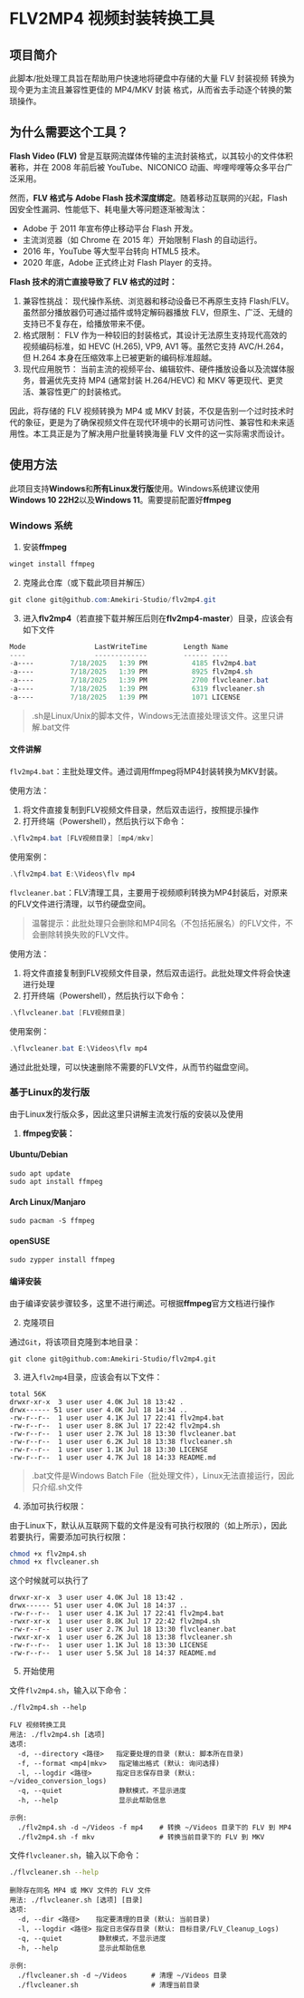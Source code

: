 # FLV2MP4 视频封装转换工具

## 项目简介

此脚本/批处理工具旨在帮助用户快速地将硬盘中存储的大量 FLV 封装视频 转换为现今更为主流且兼容性更佳的 MP4/MKV 封装 格式，从而省去手动逐个转换的繁琐操作。

## 为什么需要这个工具？

**Flash Video (FLV)** 曾是互联网流媒体传输的主流封装格式，以其较小的文件体积著称，并在 2008 年前后被 YouTube、NICONICO 动画、哔哩哔哩等众多平台广泛采用。

然而，**FLV 格式与 Adobe Flash 技术深度绑定**。随着移动互联网的兴起，Flash 因安全性漏洞、性能低下、耗电量大等问题逐渐被淘汰：

- Adobe 于 2011 年宣布停止移动平台 Flash 开发。
- 主流浏览器（如 Chrome 在 2015 年）开始限制 Flash 的自动运行。
- 2016 年，YouTube 等大型平台转向 HTML5 技术。
- 2020 年底，Adobe 正式终止对 Flash Player 的支持。

**Flash 技术的消亡直接导致了 FLV 格式的过时：**

1. 兼容性挑战： 现代操作系统、浏览器和移动设备已不再原生支持 Flash/FLV。虽然部分播放器仍可通过插件或特定解码器播放 FLV，但原生、广泛、无缝的支持已不复存在，给播放带来不便。
2. 格式限制： FLV 作为一种较旧的封装格式，其设计无法原生支持现代高效的视频编码标准，如 HEVC (H.265), VP9, AV1 等。虽然它支持 AVC/H.264，但 H.264 本身在压缩效率上已被更新的编码标准超越。
3. 现代应用脱节： 当前主流的视频平台、编辑软件、硬件播放设备以及流媒体服务，普遍优先支持 MP4 (通常封装 H.264/HEVC) 和 MKV 等更现代、更灵活、兼容性更广的封装格式。

因此，将存储的 FLV 视频转换为 MP4 或 MKV 封装，不仅是告别一个过时技术时代的象征，更是为了确保视频文件在现代环境中的长期可访问性、兼容性和未来适用性。本工具正是为了解决用户批量转换海量 FLV 文件的这一实际需求而设计。

## 使用方法

此项目支持**Windows**和**所有Linux发行版**使用。Windows系统建议使用**Windows 10 22H2**以及**Windows 11**。需要提前配置好**ffmpeg**

### Windows 系统

1. 安装**ffmpeg**

```powershell
winget install ffmpeg
```

2. 克隆此仓库（或下载此项目并解压）

```powershell
git clone git@github.com:Amekiri-Studio/flv2mp4.git
```

3. 进入**flv2mp4**（若直接下载并解压后则在**flv2mp4-master**）目录，应该会有如下文件

```powershell
Mode                 LastWriteTime         Length Name
----                 -------------         ------ ----
-a----         7/18/2025   1:39 PM           4185 flv2mp4.bat
-a----         7/18/2025   1:39 PM           8925 flv2mp4.sh
-a----         7/18/2025   1:39 PM           2700 flvcleaner.bat
-a----         7/18/2025   1:39 PM           6319 flvcleaner.sh
-a----         7/18/2025   1:39 PM           1071 LICENSE
```

> .sh是Linux/Unix的脚本文件，Windows无法直接处理该文件。这里只讲解.bat文件

#### 文件讲解

`flv2mp4.bat`：主批处理文件。通过调用ffmpeg将MP4封装转换为MKV封装。

使用方法：

1. 将文件直接复制到FLV视频文件目录，然后双击运行，按照提示操作
2. 打开终端（Powershell），然后执行以下命令：

```powershell
.\flv2mp4.bat [FLV视频目录] [mp4/mkv]
```

使用案例：

```powershell
.\flv2mp4.bat E:\Videos\flv mp4
```

`flvcleaner.bat`：FLV清理工具，主要用于视频顺利转换为MP4封装后，对原来的FLV文件进行清理，以节约硬盘空间。

> 温馨提示：此批处理只会删除和MP4同名（不包括拓展名）的FLV文件，不会删除转换失败的FLV文件。

使用方法：

1. 将文件直接复制到FLV视频文件目录，然后双击运行。此批处理文件将会快速进行处理
2. 打开终端（Powershell），然后执行以下命令：

```powershell
.\flvcleaner.bat [FLV视频目录]
```

使用案例：

```powershell
.\flvcleaner.bat E:\Videos\flv mp4
```

通过此批处理，可以快速删除不需要的FLV文件，从而节约磁盘空间。

### 基于Linux的发行版

由于Linux发行版众多，因此这里只讲解主流发行版的安装以及使用

1. **ffmpeg安装：**

#### Ubuntu/Debian

```shell
sudo apt update
sudo apt install ffmpeg
```

#### Arch Linux/Manjaro

```shell
sudo pacman -S ffmpeg
```

#### openSUSE

```shell
sudo zypper install ffmpeg
```

#### 编译安装

由于编译安装步骤较多，这里不进行阐述。可根据**ffmpeg**官方文档进行操作

2. 克隆项目

通过``Git``，将该项目克隆到本地目录：

```shell
git clone git@github.com:Amekiri-Studio/flv2mp4.git
```

3. 进入`flv2mp4`目录，应该会有以下文件：

```
total 56K
drwxr-xr-x  3 user user 4.0K Jul 18 13:42 .
drwx------ 51 user user 4.0K Jul 18 14:34 ..
-rw-r--r--  1 user user 4.1K Jul 17 22:41 flv2mp4.bat
-rw-r--r--  1 user user 8.8K Jul 17 22:42 flv2mp4.sh
-rw-r--r--  1 user user 2.7K Jul 18 13:30 flvcleaner.bat
-rw-r--r--  1 user user 6.2K Jul 18 13:38 flvcleaner.sh
-rw-r--r--  1 user user 1.1K Jul 18 13:30 LICENSE
-rw-r--r--  1 user user 4.7K Jul 18 14:33 README.md
```

> .bat文件是Windows Batch File（批处理文件），Linux无法直接运行，因此只介绍.sh文件

4. 添加可执行权限：

由于Linux下，默认从互联网下载的文件是没有可执行权限的（如上所示），因此若要执行，需要添加可执行权限：

```sh
chmod +x flv2mp4.sh
chmod +x flvcleaner.sh
```

这个时候就可以执行了

```
drwxr-xr-x  3 user user 4.0K Jul 18 13:42 .
drwx------ 51 user user 4.0K Jul 18 14:37 ..
-rw-r--r--  1 user user 4.1K Jul 17 22:41 flv2mp4.bat
-rwxr-xr-x  1 user user 8.8K Jul 17 22:42 flv2mp4.sh
-rw-r--r--  1 user user 2.7K Jul 18 13:30 flvcleaner.bat
-rwxr-xr-x  1 user user 6.2K Jul 18 13:38 flvcleaner.sh
-rw-r--r--  1 user user 1.1K Jul 18 13:30 LICENSE
-rw-r--r--  1 user user 5.5K Jul 18 14:37 README.md
```

5. 开始使用

文件`flv2mp4.sh`，输入以下命令：

```shell
./flv2mp4.sh --help
```

```
FLV 视频转换工具
用法: ./flv2mp4.sh [选项]
选项:
  -d, --directory <路径>   指定要处理的目录 (默认: 脚本所在目录)
  -f, --format <mp4|mkv>   指定输出格式 (默认: 询问选择)
  -l, --logdir <路径>      指定日志保存目录 (默认: ~/video_conversion_logs)
  -q, --quiet              静默模式，不显示进度
  -h, --help               显示此帮助信息

示例:
  ./flv2mp4.sh -d ~/Videos -f mp4    # 转换 ~/Videos 目录下的 FLV 到 MP4
  ./flv2mp4.sh -f mkv                # 转换当前目录下的 FLV 到 MKV
```

文件`flvcleaner.sh`，输入以下命令：

```sh
./flvcleaner.sh --help
```

```
删除存在同名 MP4 或 MKV 文件的 FLV 文件
用法: ./flvcleaner.sh [选项] [目录]
选项:
  -d, --dir <路径>    指定要清理的目录 (默认: 当前目录)
  -l, --logdir <路径> 指定日志保存目录 (默认: 目标目录/FLV_Cleanup_Logs)
  -q, --quiet         静默模式，不显示进度
  -h, --help          显示此帮助信息

示例:
  ./flvcleaner.sh -d ~/Videos      # 清理 ~/Videos 目录
  ./flvcleaner.sh                  # 清理当前目录
```